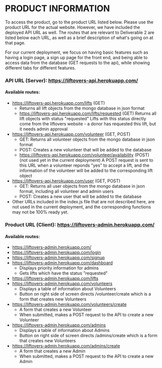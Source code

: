 # PRODUCT INFORMATION

To access the product, go to the product URL listed below. Please use the product URL for the actual website. However, we have included the deployed API URL as well. The routes that are relevant to Deliverable 2 are listed below each URL, as well as a brief description of what's going on at that page. 

For our current deployment, we focus on having basic features such as having a login page, a sign up page for the front end, and being able to access data from the database (GET requests to the api), while showing different tabs for different features. 

### API URL (Server): https://liftovers-api.herokuapp.com/
#### Available routes: 
* https://liftovers-api.herokuapp.com/lifts (GET)
   - Returns all lift objects from the mongo database in json format
   - https://liftovers-api.herokuapp.com/lifts/requested (GET)
       Returns all lift objects with status "requested"
       Lifts with this status directly come from the liftovers website - a donor has requested this lift, but it needs admin approval
* https://liftovers-api.herokuapp.com/volunteer (GET, POST)
   - GET: Returns all volunteer objects from the mongo database in json format
   - POST: Creates a new volunteer that will be added to the database
   - https://liftovers-api.herokuapp.com/volunteer/availability (POST) (not used yet in the current deployment)
       A POST request is sent to this URL when a volunteer reponds "yes" to accept a lift, and the information of the volunteer will be added to the corresponding lift object
* https://liftovers-api.herokuapp.com/user (GET, POST)
   - GET: Returns all user objects from the mongo database in json format, including all volunteer and admin users
   - POST: Creates a new user that will be added to the database
* Other URLs included in the index.js file that are not described here, are not used in the current deployment, and the corresponding functions may not be 100% ready yet.

### Product URL (Client): https://liftovers-admin.herokuapp.com/
#### Available routes: 
* https://liftovers-admin.herokuapp.com/ 
* https://liftovers-admin.herokuapp.com/login
* https://liftovers-admin.herokuapp.com/signup
* https://liftovers-admin.herokuapp.com/dashboard
  * Displays priority information for admins
  * Gets lifts which have the status "requested"
* https://liftovers-admin.herokuapp.com/lifts 
* https://liftovers-admin.herokuapp.com/volunteers
  * Displays a table of information about Volunteers
  * Button on right side of screen directs /volunteer/create which is a form that creates new Volunteers
* https://liftovers-admin.herokuapp.com/volunteers/create
  * A form that creates a new Volunteer
  * When submitted, makes a POST request to the API to create a new Volunteer
* https://liftovers-admin.herokuapp.com/admins
  * Displays a table of information about Admins
  * Button on right side of screen directs /admins/create which is a form that creates new Volunteers
* https://liftovers-admin.herokuapp.com/admins/create
  * A form that creates a new Admin
  * When submitted, makes a POST request to the API to create a new Admin
